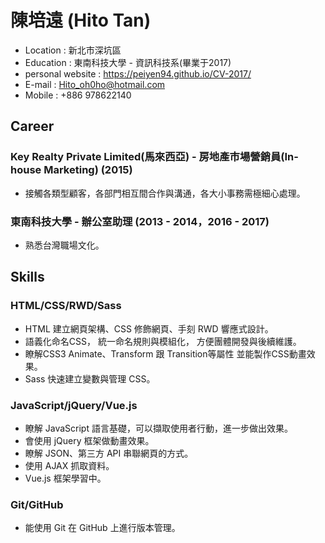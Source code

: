 # 陳培遠 (Hito Tan)

* Location : 新北市深坑區
* Education : 東南科技大學 - 資訊科技系(畢業于2017)
* personal website : https://peiyen94.github.io/CV-2017/
* E-mail : Hito_oh0ho@hotmail.com
* Mobile : +886 978622140

## Career

### Key Realty Private Limited(馬來西亞) - 房地產市場營銷員(In-house Marketing) (2015)

* 接觸各類型顧客，各部門相互間合作與溝通，各大小事務需極細心處理。

### 東南科技大學 - 辦公室助理 (2013 - 2014，2016 - 2017)

* 熟悉台灣職場文化。

## Skills

### HTML/CSS/RWD/Sass

* HTML 建立網頁架構、CSS 修飾網頁、手刻 RWD 響應式設計。
* 語義化命名CSS， 統一命名規則與模組化， 方便團體開發與後續維護。
* 瞭解CSS3 Animate、Transform 跟 Transition等屬性 並能製作CSS動畫效果。
* Sass 快速建立變數與管理 CSS。

### JavaScript/jQuery/Vue.js

* 瞭解 JavaScript 語言基礎，可以擷取使用者行動，進一步做出效果。
* 會使用 jQuery 框架做動畫效果。
* 瞭解 JSON、第三方 API 串聯網頁的方式。
* 使用 AJAX 抓取資料。
* Vue.js 框架學習中。

### Git/GitHub

* 能使用 Git 在 GitHub 上進行版本管理。
